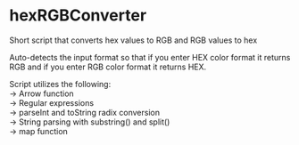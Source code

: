# hexRGBConverter
Short script that converts hex values to RGB and RGB values to hex

Auto-detects the input format so that if you enter HEX color format it returns RGB 
and if you enter RGB color format it returns HEX.

Script utilizes the following:
<br>
-> Arrow function
<br>
-> Regular expressions
<br>
-> parseInt and toString radix conversion
<br>
-> String parsing with substring() and split()
<br>
-> map function
